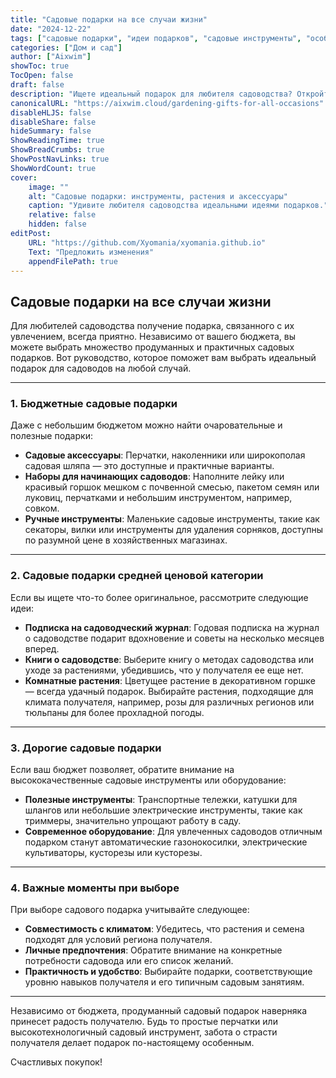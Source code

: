 ```yaml
---
title: "Садовые подарки на все случаи жизни"
date: "2024-12-22"
tags: ["садовые подарки", "идеи подарков", "садовые инструменты", "особые случаи"]
categories: ["Дом и сад"]
author: ["Aixwim"]
showToc: true
TocOpen: false
draft: false
description: "Ищете идеальный подарок для любителя садоводства? Откройте для себя эти продуманные и бюджетные идеи садовых подарков на все случаи жизни."
canonicalURL: "https://aixwim.cloud/gardening-gifts-for-all-occasions"
disableHLJS: false
disableShare: false
hideSummary: false
ShowReadingTime: true
ShowBreadCrumbs: true
ShowPostNavLinks: true
ShowWordCount: true
cover:
    image: ""
    alt: "Садовые подарки: инструменты, растения и аксессуары"
    caption: "Удивите любителя садоводства идеальными идеями подарков."
    relative: false
    hidden: false
editPost:
    URL: "https://github.com/Xyomania/xyomania.github.io"
    Text: "Предложить изменения"
    appendFilePath: true
---
```


## Садовые подарки на все случаи жизни  

Для любителей садоводства получение подарка, связанного с их увлечением, всегда приятно. Независимо от вашего бюджета, вы можете выбрать множество продуманных и практичных садовых подарков. Вот руководство, которое поможет вам выбрать идеальный подарок для садоводов на любой случай.  

---

### 1. **Бюджетные садовые подарки**  

Даже с небольшим бюджетом можно найти очаровательные и полезные подарки:  
- **Садовые аксессуары**: Перчатки, наколенники или широкополая садовая шляпа — это доступные и практичные варианты.  
- **Наборы для начинающих садоводов**: Наполните лейку или красивый горшок мешком с почвенной смесью, пакетом семян или луковиц, перчатками и небольшим инструментом, например, совком.  
- **Ручные инструменты**: Маленькие садовые инструменты, такие как секаторы, вилки или инструменты для удаления сорняков, доступны по разумной цене в хозяйственных магазинах.  

---

### 2. **Садовые подарки средней ценовой категории**  

Если вы ищете что-то более оригинальное, рассмотрите следующие идеи:  
- **Подписка на садоводческий журнал**: Годовая подписка на журнал о садоводстве подарит вдохновение и советы на несколько месяцев вперед.  
- **Книги о садоводстве**: Выберите книгу о методах садоводства или уходе за растениями, убедившись, что у получателя ее еще нет.  
- **Комнатные растения**: Цветущее растение в декоративном горшке — всегда удачный подарок. Выбирайте растения, подходящие для климата получателя, например, розы для различных регионов или тюльпаны для более прохладной погоды.  

---

### 3. **Дорогие садовые подарки**  

Если ваш бюджет позволяет, обратите внимание на высококачественные садовые инструменты или оборудование:  
- **Полезные инструменты**: Транспортные тележки, катушки для шлангов или небольшие электрические инструменты, такие как триммеры, значительно упрощают работу в саду.  
- **Современное оборудование**: Для увлеченных садоводов отличным подарком станут автоматические газонокосилки, электрические культиваторы, кусторезы или кусторезы.  

---

### 4. **Важные моменты при выборе**  

При выборе садового подарка учитывайте следующее:  
- **Совместимость с климатом**: Убедитесь, что растения и семена подходят для условий региона получателя.  
- **Личные предпочтения**: Обратите внимание на конкретные потребности садовода или его список желаний.  
- **Практичность и удобство**: Выбирайте подарки, соответствующие уровню навыков получателя и его типичным садовым занятиям.  

---

Независимо от бюджета, продуманный садовый подарок наверняка принесет радость получателю. Будь то простые перчатки или высокотехнологичный садовый инструмент, забота о страсти получателя делает подарок по-настоящему особенным.  

Счастливых покупок!
